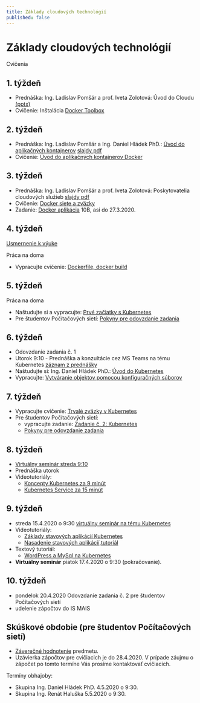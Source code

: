 ```yaml
---
title: Základy cloudových technológií
published: false
---
```

# Základy cloudových technológií

Cvičenia

## 1. týždeň

- Prednáška: Ing. Ladislav Pomšár a prof. Iveta Zolotová: Úvod do Cloudu [(pptx)](./prednasky/prednaska1.pptx)
- Cvičenie: Inštalácia [Docker Toolbox](./cvicenia/machine)

## 2. týždeň

- Prednáška: Ing. Ladislav Pomšár a Ing. Daniel Hládek PhD.: [Úvod do aplikačných kontajnerov](./prednasky/container) [slajdy pdf](./prednasky/ZCT_Prednaska_2.pdf)
- Cvičenie: [Úvod do aplikačných kontajnerov Docker](./cvicenia/run)

## 3. týždeň

- Prednáška: Ing. Ladislav Pomšár a prof. Iveta Zolotová: Poskytovatelia cloudových služieb [slajdy pdf](./prednasky/ZCT_Prednaska_3.pdf)
- Cvičenie: [Docker siete a zväzky](./cvicenia/volume)
- Zadanie: [Docker aplikácia](./zadania/docker) 10B, asi do 27.3.2020.

## 4. týždeň

[Usmernenie k výuke](http://www.tuke.sk/wps/portal/tuke/university/news/koronavirus/!ut/p/z1/04_Sj9CPykssy0xPLMnMz0vMAfIjo8zifRxNTYy8TAx83Z093AwcA0IDA00dnQz83Y30w8EKDHAARwP9KPz6vQgpALrAqMjX2TddP6ogsSRDNzMvLV8_Iju_KB_k0KLSYqATosCGmBiaOBqagAwxD3IxcLQMDDUKtggzNLAwhiqA2-JvYWYEtMUzxM_FxDfAz9QAqgCPNwpyI6p80oI90x0VFQEDAt0r/dz/d5/L0lDUmlTUSEhL3dHa0FKRnNBLzROV3FpQSEhL3Nr/)

Práca na doma

- Vypracujte cvičenie: [Dockerfile, docker build](./cvicenia/build)

## 5. týždeň

Práca na doma

- Naštudujte si a vypracujte: [Prvé začiatky s Kubernetes](./cvicenia/minikube)
- Pre študentov Počítačových sietí: [Pokyny pre odovzdanie zadania](./zadania/odovzdanie)

## 6. týždeň

- Odovzdanie zadania č. 1
- Utorok 9:10 - Prednáška a konzultácie cez MS Teams na tému Kubernetes [záznam z prednášky](https://web.microsoftstream.com/video/5b675f9c-9bb8-4d94-9a4c-d3343d309908)
- Naštudujte si: Ing. Daniel Hládek PhD.: [Úvod do Kubernetes](./prednasky/kubernetes)
- Vypracujte: [Vytváranie objektov pomocou konfiguračných súborov](./cvicenia/yaml)

## 7. týždeň

- Vypracujte cvičenie: [Trvalé zväzky v Kubernetes](./cvicenia/stateful)
- Pre študentov Počítačových sietí:
    - vypracujte zadanie: [Zadanie č. 2: Kubernetes](./zadania/kubernetes)
    - [Pokyny pre odovzdanie zadania](./zadania/odovzdanie)

## 8. týždeň

- [Virtuálny seminár streda 9:10](https://teams.microsoft.com/l/team/19%3abfeefebfe9e846d394b986609f033246%40thread.tacv2/conversations?groupId=b6ae32a7-33db-420e-a5a2-60321d18170b&tenantId=1c9f27ef-fee6-45f4-9a64-255a8c8e25a5)
- Prednáška utorok
- Videotutoriály:
  - [Koncepty Kubernetes za 9 minút](https://www.youtube.com/watch?v=QJ4fODH6DXI)
  - [Kubernetes Service za 15 minút](https://www.youtube.com/watch?v=5lzUpDtmWgM)

## 9. týždeň

- streda 15.4.2020 o 9:30 [virtuálny seminár na tému Kubernetes](https://web.microsoftstream.com/video/f6ba044a-720a-40b7-9b8d-997d9e6def12)
- Videotutoriály:
  - [Základy stavových aplikácií Kubernetes](https://www.youtube.com/watch?v=GieXzb91I40)
  - [Nasadenie stavových aplikácií,tutoriál](https://www.youtube.com/watch?v=ZvUvCA_SbJI)
- Textový tutoriál:
  - [WordPress a MySql na Kubernetes](https://kubernetes.io/docs/tutorials/stateful-application/mysql-wordpress-persistent-volume/)
- **Virtuálny seminár** piatok 17.4.2020 o 9:30 (pokračovanie).

## 10. týždeň

- pondelok 20.4.2020 Odovzdanie zadania č. 2 pre študentov Počítačových sietí
- udelenie zápočtov do IS MAIS

## Skúškové obdobie (pre študentov Počítačových sietí)

- [Záverečné hodnotenie](./zadania/obhajoba) predmetu.
- Uzávierka zápočtov pre cvičiacich je do 28.4.2020. V prípade záujmu o zápočet po tomto termíne Vás prosíme kontaktovať cvičiacich.
 
Termíny obhajoby:

- Skupina Ing. Daniel Hládek PhD. 4.5.2020 o 9:30.
- Skupina Ing. Renát Haluška 5.5.2020 o 9:30.
